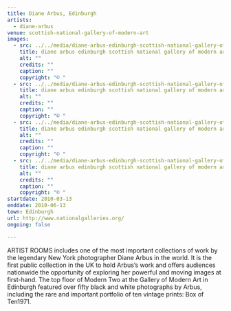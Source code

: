 ```yaml
---
title: Diane Arbus, Edinburgh
artists:
  - diane-arbus
venue: scottish-national-gallery-of-modern-art
images:
  - src: ../../media/diane-arbus-edinburgh-scottish-national-gallery-of-modern-art-2010-03-13-0.webp
    title: diane arbus edinburgh scottish national gallery of modern art 2010 03 13 0
    alt: ""
    credits: ""
    caption: ""
    copyright: "© "
  - src: ../../media/diane-arbus-edinburgh-scottish-national-gallery-of-modern-art-2010-03-13-1.webp
    title: diane arbus edinburgh scottish national gallery of modern art 2010 03 13 1
    alt: ""
    credits: ""
    caption: ""
    copyright: "© "
  - src: ../../media/diane-arbus-edinburgh-scottish-national-gallery-of-modern-art-2010-03-13-2.webp
    title: diane arbus edinburgh scottish national gallery of modern art 2010 03 13 2
    alt: ""
    credits: ""
    caption: ""
    copyright: "© "
  - src: ../../media/diane-arbus-edinburgh-scottish-national-gallery-of-modern-art-2010-03-13-3.webp
    title: diane arbus edinburgh scottish national gallery of modern art 2010 03 13 3
    alt: ""
    credits: ""
    caption: ""
    copyright: "© "
startdate: 2010-03-13
enddate: 2010-06-13
town: Edinburgh
url: http://www.nationalgalleries.org/
ongoing: false

---
```


ARTIST ROOMS includes one of the most important collections of work by the legendary New York photographer Diane Arbus in the world. It is the first public collection in the UK to hold Arbus’s work and offers audiences nationwide the opportunity of exploring her powerful and moving images at first-hand. The top floor of Modern Two at the Gallery of Modern Art in Edinburgh featured over fifty black and white photographs by Arbus, including the rare and important portfolio of ten vintage prints: Box of Ten1971.